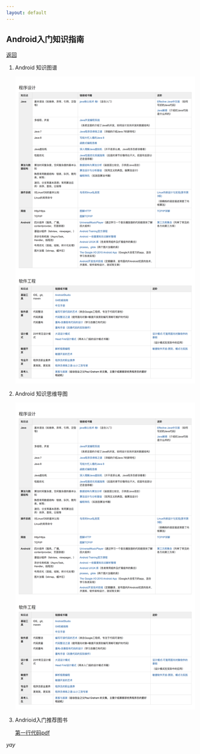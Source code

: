 ```yaml
---
layout: default
---
```

## Android入门知识指南

[返回](./)


1.  Android 知识图谱

    ![Branching](./assets/images/Picture1.png)
    
1.  Android 知识思维导图

    ![Branching](./assets/images/Picture1.png)
    
1. Andrioid入门推荐图书
 
    [第一行代码pdf](./assets/pdf/第一行代码%20Android%20第2版-郭霖-人邮-2016.12.pdf)
    
    
_yay_


